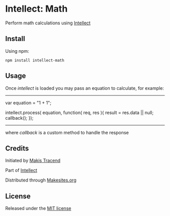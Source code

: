 # Intellect: Math

Perform math calculations using [Intellect](http://github.com/makesites/intellect)


## Install

Using npm:
```
npm install intellect-math
```


## Usage

Once _intellect_ is loaded you may pass an equation to calculate, for example:

---

var equation = "1 + 1";

intellect.process( equation, function( req, res ){
	result = res.data || null;
	callback();
});

---

where _callback_ is a custom method to handle the response



## Credits

Initiated by [Makis Tracend](http://github.com/tracend)

Part of [Intellect](http://github.com/makesites/intellect)

Distributed through [Makesites.org](http://makesites.org)


## License

Released under the [MIT license](http://makesites.org/licenses/MIT)
